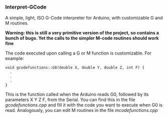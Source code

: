 ### Interpret-GCode
A simple, light, ISO G-Code interpreter for Arduino, with customizable G and M routines.

**Warning: this is still a very primitive version of the project, so contains a bunch of bugs. Yet the calls to the simpler M-code routines should work fine**

The code executed upon calling a G or M function is customizable. For example:
```
void gcodefunctions::G0(double X, double Y, double Z, int F) {
  .
  .
  .
}
```
This is the function called when the Arduino reads G0, followed by its parameters X Y Z F, from the Serial. You can find this in the file *gcodefunctions.cpp* and fill it with the code you want to execute when G0 is read.
Analogously, you can edit M routines in the file *mcodefunctions.cpp*
